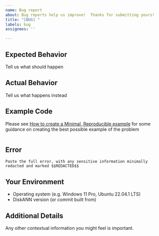 ```yaml
---
name: Bug report
about: Bug reports help us improve!  Thanks for submitting yours!
title: "[BUG] "
labels: bug
assignees: ''

---
```


## Expected Behavior
Tell us what should happen

## Actual Behavior
Tell us what happens instead

## Example Code
Please see [How to create a Minimal, Reproducible example](https://stackoverflow.com/help/minimal-reproducible-example) for some guidance on creating the best possible example of the problem
```bash

```

## Error 
```
Paste the full error, with any sensitive information minimally redacted and marked $$REDACTED$$

```

## Your Environment
* Operating system (e.g. Windows 11 Pro, Ubuntu 22.04.1 LTS)
* DiskANN version (or commit built from)

## Additional Details
Any other contextual information you might feel is important.
